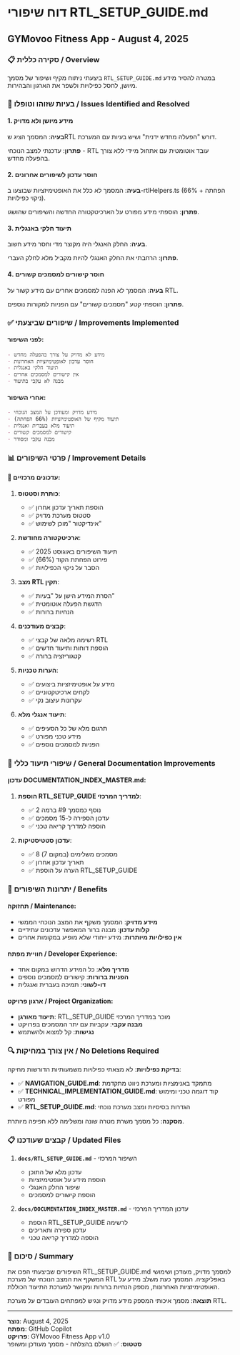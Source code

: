 # דוח שיפורי RTL_SETUP_GUIDE.md

## GYMovoo Fitness App - August 4, 2025

### 📋 סקירה כללית / Overview

ביצעתי ניתוח מקיף ושיפור של מסמך `RTL_SETUP_GUIDE.md` במטרה להסיר מידע מיושן, לחסל כפילויות ולשפר את הארגון והבהירות.

### 🎯 בעיות שזוהו וטופלו / Issues Identified and Resolved

#### 1. **מידע מיושן ולא מדויק**

**בעיה**: המסמך הציג שRTL דורש "הפעלה מחדש ידנית" ושיש בעיות עם המערכת.

**פתרון**: עדכנתי למצב הנוכחי - RTL עובד אוטומטית עם אתחול מיידי ללא צורך בהפעלה מחדש.

#### 2. **חוסר עדכון לשיפורים אחרונים**

**בעיה**: המסמך לא כלל את האופטימיזציות שבוצעו ב-rtlHelpers.ts (66% הפחתה + ניקוי כפילויות).

**פתרון**: הוספתי מידע מפורט על הארכיטקטורה החדשה והשיפורים שהושגו.

#### 3. **תיעוד חלקי באנגלית**

**בעיה**: החלק האנגלי היה מקוצר מדי וחסר מידע חשוב.

**פתרון**: הרחבתי את החלק האנגלי להיות מקביל מלא לחלק העברי.

#### 4. **חוסר קישורים למסמכים קשורים**

**בעיה**: המסמך לא הפנה למסמכים אחרים עם מידע קשור על RTL.

**פתרון**: הוספתי קטע "מסמכים קשורים" עם הפניות למקורות נוספים.

### ✅ שיפורים שביצעתי / Improvements Implemented

#### **לפני השיפור**:

```markdown
- מידע לא מדויק על צורך בהפעלה מחדש
- חוסר עדכון לאופטימיזציות האחרונות
- תיעוד חלקי באנגלית
- אין קישורים למסמכים אחרים
- מבנה לא עקבי בתיעוד
```

#### **אחרי השיפור**:

```markdown
- מידע מדויק ומעודכן על המצב הנוכחי
- תיעוד מקיף של האופטימיזציות (66% הפחתה)
- תיעוד מלא בעברית ואנגלית
- קישורים למסמכים קשורים
- מבנה עקבי ומסודר
```

### 📊 פרטי השיפורים / Improvement Details

#### 🔄 **עדכונים מרכזיים**:

1. **כותרת וסטטוס**:
   - ✅ הוספת תאריך עדכון אחרון
   - ✅ סטטוס מערכת מדויק
   - ✅ אינדיקטור "מוכן לשימוש"

2. **ארכיטקטורה מחודשת**:
   - ✅ תיעוד השיפורים באוגוסט 2025
   - ✅ פירוט הפחתת הקוד (66%)
   - ✅ הסבר על ניקוי הכפילויות

3. **מצב RTL תקין**:
   - ✅ הסרת המידע הישן על "בעיות"
   - ✅ הדגשת הפעלה אוטומטית
   - ✅ הנחיות ברורות

4. **קבצים מעודכנים**:
   - ✅ רשימה מלאה של קבצי RTL
   - ✅ הוספת דוחות ותיעוד חדשים
   - ✅ קטגוריזציה ברורה

5. **הערות טכניות**:
   - ✅ מידע על אופטימיזציות ביצועים
   - ✅ לקחים ארכיטקטוניים
   - ✅ עקרונות עיצוב נקי

6. **תיעוד אנגלי מלא**:
   - ✅ תרגום מלא של כל הסעיפים
   - ✅ מידע טכני מפורט
   - ✅ הפניות למסמכים נוספים

### 🔗 שיפורי תיעוד כללי / General Documentation Improvements

#### עדכון DOCUMENTATION_INDEX_MASTER.md:

1. **הוספת RTL_SETUP_GUIDE למדריך המרכזי**:
   - ✅ נוסף כמסמך #9 ברמה 2
   - ✅ עדכון הספירה ל-15 מסמכים
   - ✅ הוספה למדריך קריאה טכני

2. **עדכון סטטיסטיקות**:
   - ✅ 8 מסמכים משלימים (במקום 7)
   - ✅ תאריך עדכון אחרון
   - ✅ הערה על הוספת RTL_SETUP_GUIDE

### 🚀 יתרונות השיפורים / Benefits

#### תחזוקה / Maintenance:

- **מידע מדויק**: המסמך משקף את המצב הנוכחי הממשי
- **קלות עדכון**: מבנה ברור המאפשר עדכונים עתידיים
- **אין כפילויות מיותרות**: מידע ייחודי שלא מופיע במקומות אחרים

#### חוויית מפתח / Developer Experience:

- **מדריך מלא**: כל המידע הדרוש במקום אחד
- **הפניות ברורות**: קישורים למסמכים נוספים
- **דו-לשוני**: תמיכה בעברית ואנגלית

#### ארגון פרויקט / Project Organization:

- **תיעוד מאורגן**: RTL_SETUP_GUIDE מוכר במדריך המרכזי
- **מבנה עקבי**: עקביות עם יתר המסמכים בפרויקט
- **נגישות**: קל למצוא ולהשתמש

### 🔍 אין צורך במחיקות / No Deletions Required

**בדיקת כפילויות**: לא מצאתי כפילויות משמעותיות הדורשות מחיקה:

- ✅ **NAVIGATION_GUIDE.md**: מתמקד באנימציות ומערכת ניווט מתקדמת
- ✅ **TECHNICAL_IMPLEMENTATION_GUIDE.md**: קוד דוגמה טכני ומימוש מפורט
- ✅ **RTL_SETUP_GUIDE.md**: הגדרות בסיסיות ומצב מערכת נוכחי

**מסקנה**: כל מסמך משרת מטרה שונה ומשלימה ללא חפיפה מיותרת.

### 📋 קבצים שעודכנו / Updated Files

1. **`docs/RTL_SETUP_GUIDE.md`** - השיפור המרכזי
   - עדכון מלא של התוכן
   - הוספת מידע על אופטימיזציות
   - שיפור החלק האנגלי
   - הוספת קישורים למסמכים

2. **`docs/DOCUMENTATION_INDEX_MASTER.md`** - עדכון המדריך המרכזי
   - הוספת RTL_SETUP_GUIDE לרשימה
   - עדכון ספירה ותאריכים
   - הוספה למדריך קריאה טכני

### 🎉 סיכום / Summary

השיפורים שביצעתי הפכו את RTL_SETUP_GUIDE.md למסמך מדויק, מעודכן ושימושי המשקף את המצב הנוכחי של מערכת RTL באפליקציה. המסמך כעת משלב מידע על האופטימיזציות האחרונות, מספק הנחיות ברורות ומקושר למערכת התיעוד הכוללת.

**תוצאה**: מסמך איכותי המספק מידע מדויק ונגיש למפתחים העובדים על מערכת RTL.

---

**נוצר**: August 4, 2025  
**מפתח**: GitHub Copilot  
**פרויקט**: GYMovoo Fitness App v1.0  
**סטטוס**: ✅ הושלם בהצלחה - מסמך מעודכן ומשופר

